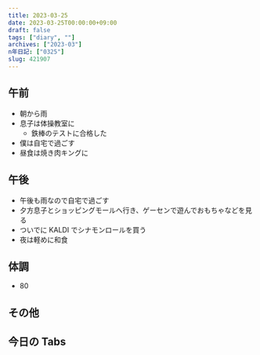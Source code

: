 ```yaml
---
title: 2023-03-25
date: 2023-03-25T00:00:00+09:00
draft: false
tags: ["diary", ""]
archives: ["2023-03"]
n年日記: ["0325"]
slug: 421907
---
```


## 午前

- 朝から雨
- 息子は体操教室に
  - 鉄棒のテストに合格した
- 僕は自宅で過ごす
- 昼食は焼き肉キングに

## 午後

- 午後も雨なので自宅で過ごす
- 夕方息子とショッピングモールへ行き、ゲーセンで遊んでおもちゃなどを見る
- ついでに KALDI でシナモンロールを買う
- 夜は軽めに和食

## 体調

- 80

## その他

## 今日の Tabs
